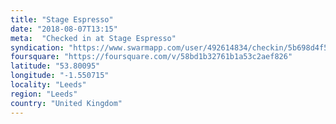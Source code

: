 ```yaml
---
title: "Stage Espresso"
date: "2018-08-07T13:15"
meta:  "Checked in at Stage Espresso"
syndication: "https://www.swarmapp.com/user/492614834/checkin/5b698d4f5d891b002ca1385e"
foursquare: "https://foursquare.com/v/58bd1b32761b1a53c2aef826"
latitude: "53.80095"
longitude: "-1.550715"
locality: "Leeds"
region: "Leeds"
country: "United Kingdom"
---
```


